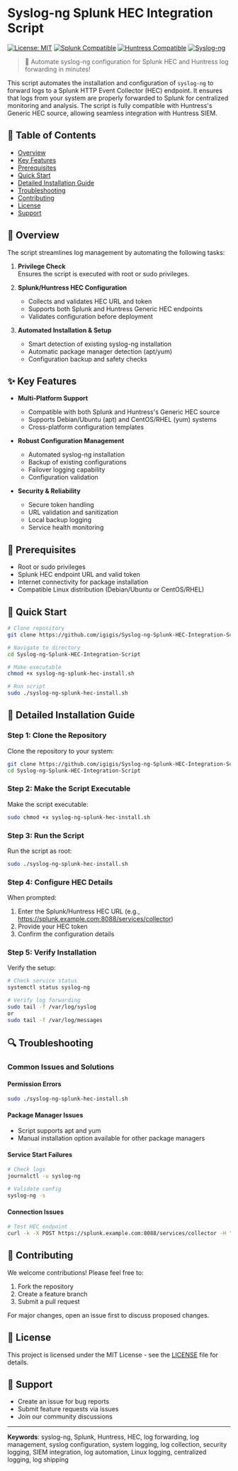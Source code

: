 # Syslog-ng Splunk HEC Integration Script

[![License: MIT](https://img.shields.io/badge/License-MIT-yellow.svg)](https://opensource.org/licenses/MIT)
[![Splunk Compatible](https://img.shields.io/badge/Splunk-Compatible-red.svg)]()
[![Huntress Compatible](https://img.shields.io/badge/Huntress-Compatible-blue.svg)]()
[![Syslog-ng](https://img.shields.io/badge/syslog--ng-Supported-green.svg)]()

> 🚀 Automate syslog-ng configuration for Splunk HEC and Huntress log forwarding in minutes!

This script automates the installation and configuration of `syslog-ng` to forward logs to a Splunk HTTP Event Collector (HEC) endpoint. It ensures that logs from your system are properly forwarded to Splunk for centralized monitoring and analysis. The script is fully compatible with Huntress's Generic HEC source, allowing seamless integration with Huntress SIEM.

## 📑 Table of Contents

- [Overview](#overview)
- [Key Features](#key-features)
- [Prerequisites](#prerequisites)
- [Quick Start](#quick-start)
- [Detailed Installation Guide](#detailed-installation-guide)
- [Troubleshooting](#troubleshooting)
- [Contributing](#contributing)
- [License](#license)
- [Support](#support)

## 🎯 Overview

The script streamlines log management by automating the following tasks:

1. **Privilege Check**  
   Ensures the script is executed with root or sudo privileges.

2. **Splunk/Huntress HEC Configuration**  
   - Collects and validates HEC URL and token
   - Supports both Splunk and Huntress Generic HEC endpoints
   - Validates configuration before deployment

3. **Automated Installation & Setup**  
   - Smart detection of existing syslog-ng installation
   - Automatic package manager detection (apt/yum)
   - Configuration backup and safety checks

## ✨ Key Features

- **Multi-Platform Support**
  - Compatible with both Splunk and Huntress's Generic HEC source
  - Supports Debian/Ubuntu (apt) and CentOS/RHEL (yum) systems
  - Cross-platform configuration templates

- **Robust Configuration Management**
  - Automated syslog-ng installation
  - Backup of existing configurations
  - Failover logging capability
  - Configuration validation

- **Security & Reliability**
  - Secure token handling
  - URL validation and sanitization
  - Local backup logging
  - Service health monitoring

## 🔧 Prerequisites

- Root or sudo privileges
- Splunk HEC endpoint URL and valid token
- Internet connectivity for package installation
- Compatible Linux distribution (Debian/Ubuntu or CentOS/RHEL)

## 🚀 Quick Start

```bash
# Clone repository
git clone https://github.com/igigis/Syslog-ng-Splunk-HEC-Integration-Script.git

# Navigate to directory
cd Syslog-ng-Splunk-HEC-Integration-Script

# Make executable
chmod +x syslog-ng-splunk-hec-install.sh

# Run script
sudo ./syslog-ng-splunk-hec-install.sh
```

## 📖 Detailed Installation Guide

### Step 1: Clone the Repository

Clone the repository to your system:

```bash
git clone https://github.com/igigis/Syslog-ng-Splunk-HEC-Integration-Script.git
cd Syslog-ng-Splunk-HEC-Integration-Script


```

### Step 2: Make the Script Executable

Make the script executable:

```bash
sudo chmod +x syslog-ng-splunk-hec-install.sh
```

### Step 3: Run the Script

Run the script as root:

```bash
sudo ./syslog-ng-splunk-hec-install.sh
```

### Step 4: Configure HEC Details

When prompted:

1. Enter the Splunk/Huntress HEC URL (e.g., https://splunk.example.com:8088/services/collector)
2. Provide your HEC token
3. Confirm the configuration details

### Step 5: Verify Installation

Verify the setup:

```bash
# Check service status
systemctl status syslog-ng

# Verify log forwarding
sudo tail -f /var/log/syslog
or
sudo tail -f /var/log/messages
```

## 🔍 Troubleshooting

### Common Issues and Solutions

#### Permission Errors
```bash
sudo ./syslog-ng-splunk-hec-install.sh
```

#### Package Manager Issues
- Script supports apt and yum
- Manual installation option available for other package managers

#### Service Start Failures
```bash
# Check logs
journalctl -u syslog-ng

# Validate config
syslog-ng -s
```

#### Connection Issues
```bash
# Test HEC endpoint
curl -k -X POST https://splunk.example.com:8088/services/collector -H "Authorization: Splunk <TOKEN>"
```

## 🤝 Contributing

We welcome contributions! Please feel free to:

1. Fork the repository
2. Create a feature branch
3. Submit a pull request

For major changes, open an issue first to discuss proposed changes.

## 📄 License

This project is licensed under the MIT License - see the [LICENSE](LICENSE) file for details.

## 💬 Support

- Create an issue for bug reports
- Submit feature requests via issues
- Join our community discussions

---

**Keywords**: syslog-ng, Splunk, Huntress, HEC, log forwarding, log management, syslog configuration, system logging, log collection, security logging, SIEM integration, log automation, Linux logging, centralized logging, log shipping
